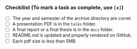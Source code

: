 ### Checkilist (To mark a task as complete, use `[x]`)
- [ ] The year and semester of the archive directory are corret.
- [ ] A presentation PDF is in the `talks` folder.
- [ ] A final report or a final thesis is in the `docs` folder.
- [ ] README.md is updated and properly rendered on GitHub.
- [ ] Each pdf size is less than 5MB.
